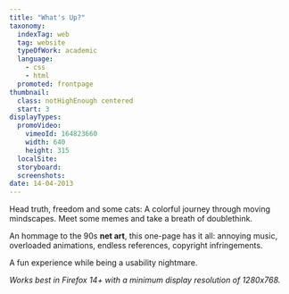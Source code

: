 ```yaml
---
title: "What's Up?"
taxonomy:
  indexTag: web
  tag: website
  typeOfWork: academic
  language:
    - css
    - html
  promoted: frontpage
thumbnail:
  class: notHighEnough centered
  start: 3
displayTypes:
  promoVideo:
    vimeoId: 164823660
    width: 640
    height: 315
  localSite:
  storyboard:
  screenshots:
date: 14-04-2013
---
```

Head truth, freedom and some cats: A colorful journey through moving mindscapes. Meet some memes and take a breath of doublethink.

An hommage to the 90s **net art**, this one-page has it all: annoying music, overloaded animations, endless references, copyright infringements. 

A fun experience while being a usability nightmare.

*Works best in Firefox 14+ with a minimum display resolution of 1280x768.*
